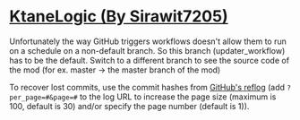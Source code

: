 # [KtaneLogic (By Sirawit7205)](https://github.com/Sirawit7205/KtaneLogic)

Unfortunately the way GitHub triggers workflows doesn't allow them to run on a schedule on a non-default branch. So this branch (updater_workflow) has to be the default. Switch to a different branch to see the source code of the mod (for ex. master -> the master branch of the mod)

To recover lost commits, use the commit hashes from [GitHub's reflog](https://api.github.com/repos/KtaneModules/KtaneLogic-Sirawit7205/events) (add `?per_page=#&page=#` to the log URL to increase the page size (maximum is 100, default is 30) and/or specify the page number (default is 1)).

